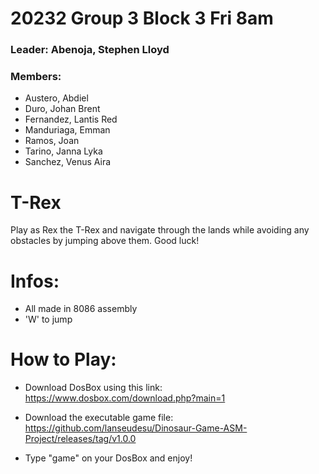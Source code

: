 # **20232 Group 3 Block 3 Fri 8am**

### Leader: Abenoja, Stephen Lloyd

### Members: 
- Austero, Abdiel
- Duro, Johan Brent
- Fernandez, Lantis Red 
- Manduriaga, Emman
- Ramos, Joan
- Tarino, Janna Lyka
- Sanchez, Venus Aira

# **T-Rex**
Play as Rex the T-Rex and navigate through the lands while avoiding any obstacles by jumping above them. Good luck!

# Infos:
- All made in 8086 assembly
- 'W' to jump

# How to Play:
- Download DosBox using this link:
https://www.dosbox.com/download.php?main=1
- Download the executable game file:
https://github.com/lanseudesu/Dinosaur-Game-ASM-Project/releases/tag/v1.0.0

- Type "game" on your DosBox and enjoy!

